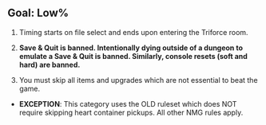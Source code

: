 ## Goal: Low%

1. Timing starts on file select and ends upon entering the Triforce room.

2. **Save & Quit is banned. Intentionally dying outside of a dungeon to emulate a Save & Quit is banned. Similarly, console resets (soft and hard) are banned.**

3. You must skip all items and upgrades which are not essential to beat the game.

- **EXCEPTION**: This category uses the OLD ruleset which does NOT require skipping heart container pickups. All other NMG rules apply.
